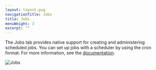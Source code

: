 ```yaml
---
layout: layout.pug
navigationTitle: Jobs
title: Jobs
menuWeight: 3
excerpt: ""
---
```

The Jobs tab provides native support for creating and administering scheduled jobs. You can set up jobs with a scheduler by using the cron format. For more information, see the [documentation](/1.10/deploying-jobs/).

![Jobs](/1.10/img/jobs-ee.png)